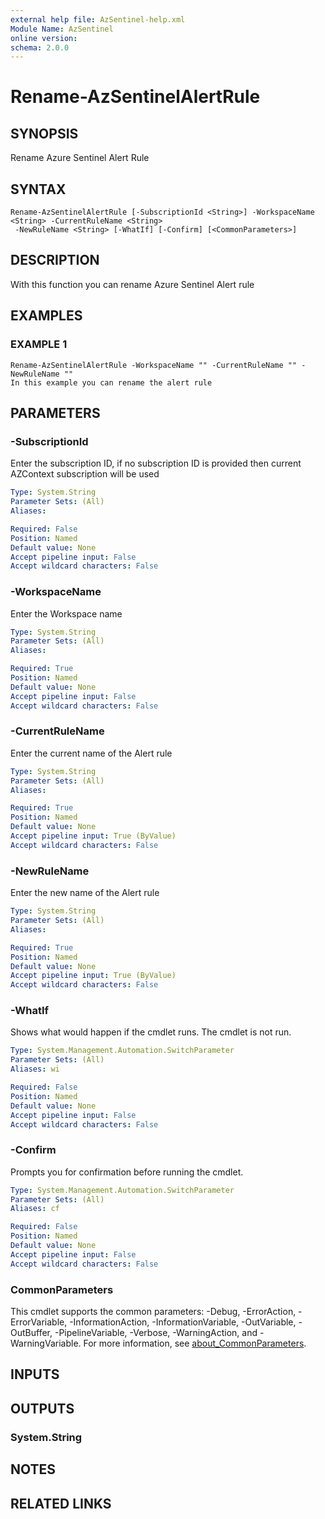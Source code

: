 ```yaml
---
external help file: AzSentinel-help.xml
Module Name: AzSentinel
online version:
schema: 2.0.0
---
```


# Rename-AzSentinelAlertRule

## SYNOPSIS
Rename Azure Sentinel Alert Rule

## SYNTAX

```
Rename-AzSentinelAlertRule [-SubscriptionId <String>] -WorkspaceName <String> -CurrentRuleName <String>
 -NewRuleName <String> [-WhatIf] [-Confirm] [<CommonParameters>]
```

## DESCRIPTION
With this function you can rename Azure Sentinel Alert rule

## EXAMPLES

### EXAMPLE 1
```
Rename-AzSentinelAlertRule -WorkspaceName "" -CurrentRuleName "" -NewRuleName ""
In this example you can rename the alert rule
```

## PARAMETERS

### -SubscriptionId
Enter the subscription ID, if no subscription ID is provided then current AZContext subscription will be used

```yaml
Type: System.String
Parameter Sets: (All)
Aliases:

Required: False
Position: Named
Default value: None
Accept pipeline input: False
Accept wildcard characters: False
```

### -WorkspaceName
Enter the Workspace name

```yaml
Type: System.String
Parameter Sets: (All)
Aliases:

Required: True
Position: Named
Default value: None
Accept pipeline input: False
Accept wildcard characters: False
```

### -CurrentRuleName
Enter the current name of the Alert rule

```yaml
Type: System.String
Parameter Sets: (All)
Aliases:

Required: True
Position: Named
Default value: None
Accept pipeline input: True (ByValue)
Accept wildcard characters: False
```

### -NewRuleName
Enter the new name of the Alert rule

```yaml
Type: System.String
Parameter Sets: (All)
Aliases:

Required: True
Position: Named
Default value: None
Accept pipeline input: True (ByValue)
Accept wildcard characters: False
```

### -WhatIf
Shows what would happen if the cmdlet runs.
The cmdlet is not run.

```yaml
Type: System.Management.Automation.SwitchParameter
Parameter Sets: (All)
Aliases: wi

Required: False
Position: Named
Default value: None
Accept pipeline input: False
Accept wildcard characters: False
```

### -Confirm
Prompts you for confirmation before running the cmdlet.

```yaml
Type: System.Management.Automation.SwitchParameter
Parameter Sets: (All)
Aliases: cf

Required: False
Position: Named
Default value: None
Accept pipeline input: False
Accept wildcard characters: False
```

### CommonParameters
This cmdlet supports the common parameters: -Debug, -ErrorAction, -ErrorVariable, -InformationAction, -InformationVariable, -OutVariable, -OutBuffer, -PipelineVariable, -Verbose, -WarningAction, and -WarningVariable. For more information, see [about_CommonParameters](http://go.microsoft.com/fwlink/?LinkID=113216).

## INPUTS

## OUTPUTS

### System.String
## NOTES

## RELATED LINKS
